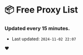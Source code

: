 # :package: Free Proxy List
### Updated every 15 minutes.

- Last updated: `2024-11-02 22:07`

:heart:
